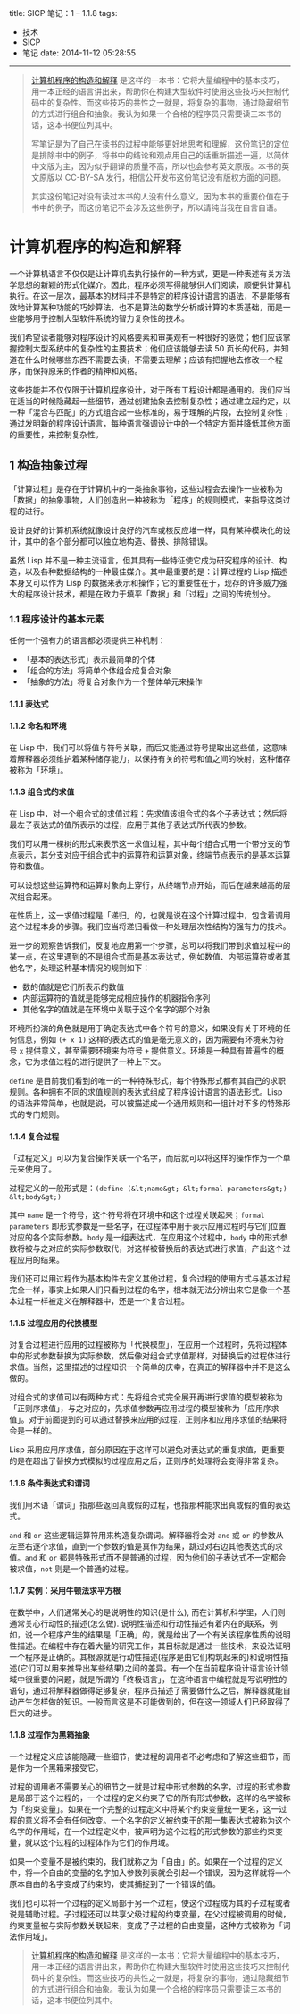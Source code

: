 title: SICP 笔记：1 – 1.1.8
tags:
  - 技术
  - SICP
  - 笔记
date: 2014-11-12 05:28:55
---

> [计算机程序的构造和解释](http://www.amazon.cn/gp/product/B0011AP7RY/ref=as_li_ss_tl?ie=UTF8&amp;camp=536&amp;creative=3132&amp;creativeASIN=B0011AP7RY&amp;linkCode=as2&amp;tag=jysperm07-23) 是这样的一本书：它将大量编程中的基本技巧，用一本正经的语言讲出来，帮助你在构建大型软件时使用这些技巧来控制代码中的复杂性。而这些技巧的共性之一就是，将复杂的事物，通过隐藏细节的方式进行组合和抽象。我认为如果一个合格的程序员只需要读三本书的话，这本书便位列其中。
> 
> 写笔记是为了自己在读书的过程中能够更好地思考和理解，这份笔记的定位是排除书中的例子，将书中的结论和观点用自己的话重新描述一遍，以简体中文版为主，因为似乎翻译的质量不高，所以也会参考英文原版。本书的英文原版以 CC-BY-SA 发行，相信公开发布这份笔记没有版权方面的问题。
> 
> 其实这份笔记对没有读过本书的人没有什么意义，因为本书的重要价值在于书中的例子，而这份笔记不会涉及这些例子，所以请纯当我在自言自语。

# 计算机程序的构造和解释

一个计算机语言不仅仅是让计算机去执行操作的一种方式，更是一种表述有关方法学思想的新颖的形式化媒介。因此，程序必须写得能够供人们阅读，顺便供计算机执行。在这一层次，最基本的材料并不是特定的程序设计语言的语法，不是能够有效地计算某种功能的巧妙算法，也不是算法的数学分析或计算的本质基础，而是一些能够用于控制大型软件系统的智力复杂性的技术。

我们希望读者能够对程序设计的风格要素和审美观有一种很好的感觉；他们应该掌握控制大型系统中的复杂性的主要技术；他们应该能够去读 50 页长的代码，并知道在什么时候哪些东西不需要去读，不需要去理解；应该有把握地去修改一个程序，而保持原来的作者的精神和风格。

这些技能并不仅仅限于计算机程序设计，对于所有工程设计都是通用的。我们应当在适当的时候隐藏起一些细节，通过创建抽象去控制复杂性；通过建立起约定，以一种「混合与匹配」的方式组合起一些标准的，易于理解的片段，去控制复杂性；通过发明新的程序设计语言，每种语言强调设计中的一个特定方面并降低其他方面的重要性，来控制复杂性。

## 1 构造抽象过程

「计算过程」是存在于计算机中的一类抽象事物，这些过程会去操作一些被称为「数据」的抽象事物，人们创造出一种被称为「程序」的规则模式，来指导这类过程的进行。

设计良好的计算机系统就像设计良好的汽车或核反应堆一样，具有某种模块化的设计，其中的各个部分都可以独立地构造、替换、排除错误。

虽然 Lisp 并不是一种主流语言，但其具有一些特征使它成为研究程序的设计、构造，以及各种数据结构的一种最佳媒介。其中最重要的是：计算过程的 Lisp 描述本身又可以作为 Lisp 的数据来表示和操作；它的重要性在于，现存的许多威力强大的程序设计技术，都是在致力于填平「数据」和「过程」之间的传统划分。

### 1.1 程序设计的基本元素

任何一个强有力的语言都必须提供三种机制：

*   「基本的表达形式」表示最简单的个体
*   「组合的方法」将简单个体组合成复合对象
*   「抽象的方法」将复合对象作为一个整体单元来操作

#### 1.1.1 表达式

#### 1.1.2 命名和环境

在 Lisp 中，我们可以将值与符号关联，而后又能通过符号提取出这些值，这意味着解释器必须维护着某种储存能力，以保持有关的符号和值之间的映射，这种储存被称为「环境」。

#### 1.1.3 组合式的求值

在 Lisp 中，对一个组合式的求值过程：先求值该组合式的各个子表达式；然后将最左子表达式的值所表示的过程，应用于其他子表达式所代表的参数。

我们可以用一棵树的形式来表示这一求值过程，其中每个组合式用一个带分支的节点表示，其分支对应于组合式中的运算符和运算对象，终端节点表示的是基本运算符和数值。

可以设想这些运算符和运算对象向上穿行，从终端节点开始，而后在越来越高的层次组合起来。

在性质上，这一求值过程是「递归」的，也就是说在这个计算过程中，包含着调用这个过程本身的步骤。我们应当将递归看做一种处理层次性结构的强有力的技术。

进一步的观察告诉我们，反复地应用第一个步骤，总可以将我们带到求值过程中的某一点，在这里遇到的不是组合式而是基本表达式，例如数值、内部运算符或者其他名字，处理这种基本情况的规则如下：

*   数的值就是它们所表示的数值
*   内部运算符的值就是能够完成相应操作的机器指令序列
*   其他名字的值就是在环境中关联于这个名字的那个对象

环境所扮演的角色就是用于确定表达式中各个符号的意义，如果没有关于环境的任何信息，例如 `(+ x 1)` 这样的表达式的值是毫无意义的，因为需要有环境来为符号 `x` 提供意义，甚至需要环境来为符号 `+` 提供意义。环境是一种具有普遍性的概念，它为求值过程的进行提供了一种上下文。

`define` 是目前我们看到的唯一的一种特殊形式，每个特殊形式都有其自己的求职规则。各种拥有不同的求值规则的表达式组成了程序设计语言的语法形式。Lisp 的语法非常简单，也就是说，可以被描述成一个通用规则和一组针对不多的特殊形式的专门规则。

#### 1.1.4 复合过程

「过程定义」可以为复合操作关联一个名字，而后就可以将这样的操作作为一个单元来使用了。

过程定义的一般形式是：`(define (&lt;name&gt; &lt;formal parameters&gt;) &lt;body&gt;)`

其中 `name` 是一个符号，这个符号将在环境中和这个过程关联起来；`formal parameters` 即形式参数是一些名字，在过程体中用于表示应用过程时与它们位置对应的各个实际参数。`body` 是一组表达式，在应用这个过程中，`body` 中的形式参数将被与之对应的实际参数取代，对这样被替换后的表达式进行求值，产出这个过程应用的结果。

我们还可以用过程作为基本构件去定义其他过程，复合过程的使用方式与基本过程完全一样，事实上如果人们只看到过程的名字，根本就无法分辨出来它是像一个基本过程一样被定义在解释器中，还是一个复合过程。

#### 1.1.5 过程应用的代换模型

对复合过程进行应用的过程被称为「代换模型」，在应用一个过程时，先将过程体中的形式参数替换为实际参数，然后像对组合式求值那样，对替换后的过程体进行求值。当然，这里描述的过程知识一个简单的庆幸，在真正的解释器中并不是这么做的。

对组合式的求值可以有两种方式：先将组合式完全展开再进行求值的模型被称为「正则序求值」，与之对应的，先求值参数再应用过程的模型被称为「应用序求值」。对于前面提到的可以通过替换来应用的过程，正则序和应用序求值的结果将会是一样的。

Lisp 采用应用序求值，部分原因在于这样可以避免对表达式的重复求值，更重要的是在超出了替换方式模拟的过程应用之后，正则序的处理将会变得非常复杂。

#### 1.1.6 条件表达式和谓词

我们用术语「谓词」指那些返回真或假的过程，也指那种能求出真或假的值的表达式。

`and` 和 `or` 这些逻辑运算符用来构造复杂谓词。解释器将会对 `and` 或 `or` 的参数从左至右逐个求值，直到一个参数的值是真作为结果，跳过对右边其他表达式的求值。`and` 和 `or` 都是特殊形式而不是普通的过程，因为他们的子表达式不一定都会被求值，`not` 则是一个普通的过程。

#### 1.1.7 实例：采用牛顿法求平方根

在数学中，人们通常关心的是说明性的知识(是什么), 而在计算机科学里，人们则通常关心行动性的描述(怎么做). 说明性描述和行动性描述有着内在的联系，例如，说一个程序产生的结果是「正确」的，就是给出了一个有关该程序性质的说明性描述。在编程中存在着大量的研究工作，其目标就是通过一些技术，来设法证明一个程序是正确的。其根源就是行动性描述(程序是由它们构筑起来的)和说明性描述(它们可以用来推导出某些结果)之间的差异。有一个在当前程序设计语言设计领域中很重要的问题，就是所谓的「终极语言」，在这种语言中编程就是写说明性的语句，通过将解释器做得足够复杂，程序员描述了需要做什么之后，解释器就能自动产生怎样做的知识。一般而言这是不可能做到的，但在这一领域人们已经取得了巨大的进步。

#### 1.1.8 过程作为黑箱抽象

一个过程定义应该能隐藏一些细节，使过程的调用者不必考虑和了解这些细节，而是作为一个黑箱来接受它。

过程的调用者不需要关心的细节之一就是过程中形式参数的名字，过程的形式参数是局部于这个过程的，一个过程的定义约束了它的所有形式参数，这样的名字被称为「约束变量」。如果在一个完整的过程定义中将某个约束变量统一更名，这一过程的意义将不会有任何改变。一个名字的定义被约束于的那一集表达式被称为这个名字的作用域，在一个过程定义中，被声明为这个过程的形式参数的那些约束变量，就以这个过程的过程体作为它们的作用域。

如果一个变量不是被约束的，我们就称之为「自由」的。如果在一个过程的定义中，将一个自由的变量的名字加入参数列表就会引起一个错误，因为这样就将一个原本自由的名字变成了约束的，使其捕捉到了一个错误的值。

我们也可以将一个过程的定义局部于另一个过程，使这个过程成为其的子过程或者说是辅助过程。子过程还可以共享父级过程的约束变量，在父过程被调用的时候，约束变量被与实际参数关联起来，变成了子过程的自由变量，这种方式被称为「词法作用域」。

> [计算机程序的构造和解释](http://www.amazon.cn/gp/product/B0011AP7RY/ref=as_li_ss_tl?ie=UTF8&amp;camp=536&amp;creative=3132&amp;creativeASIN=B0011AP7RY&amp;linkCode=as2&amp;tag=jysperm07-23) 是这样的一本书：它将大量编程中的基本技巧，用一本正经的语言讲出来，帮助你在构建大型软件时使用这些技巧来控制代码中的复杂性。而这些技巧的共性之一就是，将复杂的事物，通过隐藏细节的方式进行组合和抽象。我认为如果一个合格的程序员只需要读三本书的话，这本书便位列其中。